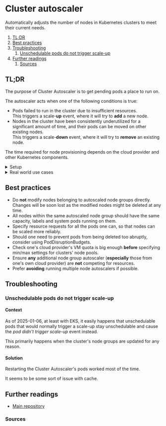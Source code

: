 # Cluster autoscaler

Automatically adjusts the number of nodes in Kubernetes clusters to meet their current needs.

1. [TL;DR](#tldr)
1. [Best practices](#best-practices)
1. [Troubleshooting](#troubleshooting)
   1. [Unschedulable pods do not trigger scale-up](#unschedulable-pods-do-not-trigger-scale-up)
1. [Further readings](#further-readings)
   1. [Sources](#sources)

## TL;DR

The purpose of Cluster Autoscaler is to get pending pods a place to run on.

The autoscaler acts when one of the following conditions is true:

- Pods failed to run in the cluster due to insufficient resources.<br/>
  This triggers a scale-**up** event, where it will try to **add** a new node.
- Nodes in the cluster have been consistently underutilized for a significant amount of time, and their pods can be
  moved on other existing nodes.<br/>
  This triggers a scale-**down** event, where it will try to **remove** an existing node.

The time required for node provisioning depends on the cloud provider and other Kubernetes components.

<details>
  <summary>Setup</summary>

```sh
helm repo add 'autoscaler' 'https://kubernetes.github.io/autoscaler'
helm show values 'autoscaler/cluster-autoscaler'

helm install 'cluster-autoscaler' 'autoscaler/cluster-autoscaler' --set 'autoDiscovery.clusterName'=clusterName
helm --namespace 'kube-system' upgrade --install 'cluster-autoscaler' 'autoscaler/cluster-autoscaler' \
  --set 'autoDiscovery.clusterName'=clusterName

helm uninstall 'cluster-autoscaler'
helm --namespace 'kube-system' uninstall 'cluster-autoscaler'
```

</details>

<details>
  <summary>Real world use cases</summary>

```sh
aws eks --region 'eu-west-1' update-kubeconfig --name 'custom-eks-cluster' \
&& helm --namespace 'kube-system' upgrade --install --repo 'https://kubernetes.github.io/autoscaler' \
  'cluster-autoscaler' 'cluster-autoscaler' \
  --set 'cloudProvider'='aws' --set 'awsRegion'='eu-west-1' --set 'autoDiscovery.clusterName'='custom-eks-cluster' \
  --set 'rbac.serviceAccount.name'='cluster-autoscaler-aws' \
  --set 'replicaCount'='2' \
  --set 'resources.requests.cpu'='40m' --set 'resources.requests.memory'='50Mi' \
  --set 'resources.limits.cpu'='100m' --set 'resources.limits.memory'='300Mi' \
  --set 'affinity.podAntiAffinity.preferredDuringSchedulingIgnoredDuringExecution[0].weight'='100' \
  --set 'affinity.podAntiAffinity.preferredDuringSchedulingIgnoredDuringExecution[0].podAffinityTerm.topologyKey'='kubernetes.io/hostname' \
  --set 'affinity.podAntiAffinity.preferredDuringSchedulingIgnoredDuringExecution[0].podAffinityTerm.labelSelector.matchExpressions[0].key'='app.kubernetes.io/name' \
  --set 'affinity.podAntiAffinity.preferredDuringSchedulingIgnoredDuringExecution[0].podAffinityTerm.labelSelector.matchExpressions[0].operator'='In' \
  --set 'affinity.podAntiAffinity.preferredDuringSchedulingIgnoredDuringExecution[0].podAffinityTerm.labelSelector.matchExpressions[0].values[0]'='aws-cluster-autoscaler'
```

</details>

## Best practices

- Do **not** modify nodes belonging to autoscaled node groups directly.
  Changes will be soon lost as the modified nodes might be deleted at any time.
- All nodes within the same autoscaled node group should have the same capacity, labels and system pods running on them.
- Specify resource requests for all the pods one can, so that nodes can be scaled more reliably.
- Should one need to prevent pods from being deleted too abruptly, consider using PodDisruptionBudgets.
- Check one's cloud provider's VM quota is big enough **before** specifying min/max settings for clusters' node pools.
- Ensure **any** additional node group autoscaler (**especially** those from one's own cloud provider) are **not**
  competing for resources.<br/>
- Prefer **avoiding** running multiple node autoscalers if possible.

## Troubleshooting

### Unschedulable pods do not trigger scale-up

#### Context  <!-- omit in toc -->

As of 2025-01-06, at least with EKS, it easily happens that unschedulable pods that would normally trigger a scale-up
stay unschedulable and cause the _pod didn't trigger scale-up_ event instead.

This primarily happens when the cluster's node groups are updated for any reason.

#### Solution  <!-- omit in toc -->

Restarting the Cluster Autoscaler's pods worked most of the time.

It seems to be some sort of issue with cache.

## Further readings

- [Main repository]

### Sources

<!--
  Reference
  ═╬═Time══
  -->

<!-- In-article sections -->
<!-- Knowledge base -->
<!-- Files -->
<!-- Upstream -->
[main repository]: https://github.com/kubernetes/autoscaler/tree/master/cluster-autoscaler

<!-- Others -->

